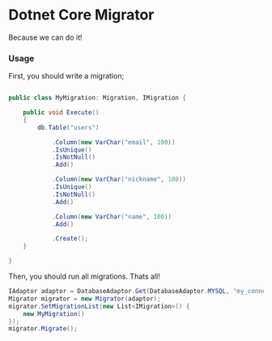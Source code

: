 # Dotnet Core Migrator

Because we can do it!

### Usage 

First, you should write a migration;

```csharp

public class MyMigration: Migration, IMigration {

    public void Execute()
    {
        db.Table("users")

            .Column(new VarChar("email", 100))
            .IsUnique()
            .IsNotNull()
            .Add()

            .Column(new VarChar("nickname", 100))
            .IsUnique()
            .IsNotNull()
            .Add()

            .Column(new VarChar("name", 100))
            .Add()

            .Create();
    }

} 
```

Then, you should run all migrations. Thats all!

```csharp
IAdaptor adaptor = DatabaseAdaptor.Get(DatabaseAdaptor.MYSQL, "my_connection_string");
Migrator migrator = new Migrator(adaptor);
migrator.SetMigrationList(new List<IMigration>() {
    new MyMigration()
});
migrator.Migrate();
```